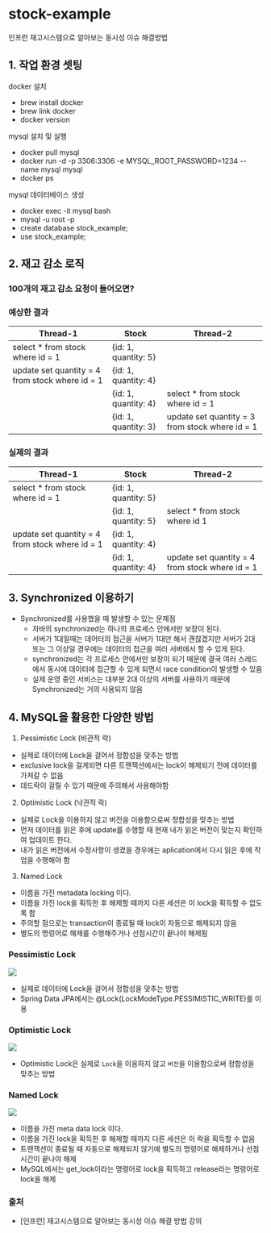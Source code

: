 # stock-example
인프런 재고시스템으로 알아보는 동시성 이슈 해결방법

## 1. 작업 환경 셋팅
docker 설치
- brew install docker
- brew link docker
- docker version

mysql 설치 및 실행
- docker pull mysql
- docker run -d -p 3306:3306 -e MYSQL_ROOT_PASSWORD=1234 --name mysql mysql
- docker ps

mysql 데이터베이스 생성
- docker exec -it mysql bash
- mysql -u root -p
- create database stock_example;
- use stock_example;

## 2. 재고 감소 로직
### 100개의 재고 감소 요청이 들어오면?
### 예상한 결과

| Thread-1                                        | Stock                | Thread-2                                      |
|-------------------------------------------------|----------------------|-----------------------------------------------|
| select * from stock where id = 1                | {id: 1, quantity: 5} |                                               |
| update set quantity = 4 from stock where id = 1 | {id: 1, quantity: 4} |                                               |
|                                                 | {id: 1, quantity: 4} | select * from stock where id = 1              |
|                                                 | {id: 1, quantity: 3} | update set quantity = 3 from stock where id = 1 |

### 실제의 결과
| Thread-1                                        | Stock                | Thread-2                                        |
|-------------------------------------------------|----------------------|-------------------------------------------------|
| select * from stock where id = 1                | {id: 1, quantity: 5} |                                                 |
|                                                 | {id: 1, quantity: 5} | select * from stock where id 1                  |
| update set quantity = 4 from stock where id = 1 | {id: 1, quantity: 4} |                                                 |
|                                                 | {id: 1, quantity: 4} | update set quantity = 4 from stock where id = 1 |


## 3. Synchronized 이용하기
- Synchronized를 사용했을 때 발생할 수 있는 문제점
  - 자바의 synchronized는 하나의 프로세스 안에서만 보장이 된다.
  - 서버가 1대일때는 데어터의 접근을 서버가 1대만 해서 괜찮겠지만 서버가 2대 또는 그 이상일 경우에는 데이터의 접근을 여러 서버에서 할 수 있게 된다.
  - synchronized는 각 프로세스 안에서만 보장이 되기 때문에 결국 여러 스레드에서 동시에 데이터에 접근할 수 있게 되면서 race condition이 발생할 수 있음
  - 실제 운영 중인 서비스는 대부분 2대 이상의 서버를 사용하기 때문에 Synchronized는 거의 사용되지 않음

## 4. MySQL을 활용한 다양한 방법
1. Pessimistic Lock (비관적 락)
- 실제로 데이터에 Lock을 걸어서 정합성을 맞추는 방법
- exclusive lock을 걸게되면 다른 트랜잭션에서는 lock이 해제되기 전에 데이터를 가져갈 수 없음
- 데드락이 걸릴 수 있기 때문에 주의해서 사용해야함

2. Optimistic Lock (낙관적 락)
- 실제로 Lock을 이용하지 않고 버전을 이용함으로써 정합성을 맞추는 방법
- 먼저 데이터를 읽은 후에 update를 수행할 때 현재 내가 읽은 버전이 맞는지 확인하여 업데이트 한다.
- 내가 읽은 버전에서 수정사항이 생겼을 경우에는 aplication에서 다시 읽은 후에 작업을 수행해야 함

3. Named Lock
- 이름을 가진 metadata locking 이다.
- 이름을 가진 lock을 획득한 후 해제할 때까지 다른 세션은 이 lock을 획득할 수 없도록 함
- 주의할 점으로는 transaction이 종료될 때 lock이 자동으로 해제되지 않음
- 별도의 명렁어로 해제를 수행해주거나 선점시간이 끝나야 해제됨

### Pessimistic Lock

![](https://github.com/yunyoung1819/TIL/blob/master/%EC%9E%AC%EA%B3%A0%EC%8B%9C%EC%8A%A4%ED%85%9C%EC%9C%BC%EB%A1%9C%20%EC%95%8C%EC%95%84%EB%B3%B4%EB%8A%94%20%EB%8F%99%EC%8B%9C%EC%84%B1%EC%9D%B4%EC%8A%88%20%ED%95%B4%EA%B2%B0%EB%B0%A9%EB%B2%95/images/%EB%B9%84%EA%B4%80%EC%A0%81%EB%9D%BD.png)
- 실제로 데이터에 Lock을 걸어서 정합성을 맞추는 방법
- Spring Data JPA에서는 @Lock(LockModeType.PESSIMISTIC_WRITE)를 이용

### Optimistic Lock
![](https://github.com/yunyoung1819/TIL/blob/master/%EC%9E%AC%EA%B3%A0%EC%8B%9C%EC%8A%A4%ED%85%9C%EC%9C%BC%EB%A1%9C%20%EC%95%8C%EC%95%84%EB%B3%B4%EB%8A%94%20%EB%8F%99%EC%8B%9C%EC%84%B1%EC%9D%B4%EC%8A%88%20%ED%95%B4%EA%B2%B0%EB%B0%A9%EB%B2%95/images/optimisticlock.png)
- Optimistic Lock은 실제로 `Lock`을 이옹하지 않고 `버전`을 이용함으로써 정합성을 맞추는 방법

### Named Lock
![](https://github.com/yunyoung1819/TIL/blob/master/%EC%9E%AC%EA%B3%A0%EC%8B%9C%EC%8A%A4%ED%85%9C%EC%9C%BC%EB%A1%9C%20%EC%95%8C%EC%95%84%EB%B3%B4%EB%8A%94%20%EB%8F%99%EC%8B%9C%EC%84%B1%EC%9D%B4%EC%8A%88%20%ED%95%B4%EA%B2%B0%EB%B0%A9%EB%B2%95/images/namedlock.png)
- 이름을 가진 meta data lock 이다.
- 이름을 가진 lock을 획득한 후 해제할 때까지 다른 세션은 이 락을 획득할 수 없음
- 트랜잭션이 종료될 때 자동으로 해제되지 않기에 별도의 명령어로 해제하거나 선점 시간이 끝나야 해제
- MySQL에서는 get_lock이라는 명령어로 lock을 획득하고 release라는 명령어로 lock을 해제

### 출처
- [인프런] 재고시스템으로 알아보는 동시성 이슈 해결 방법 강의
